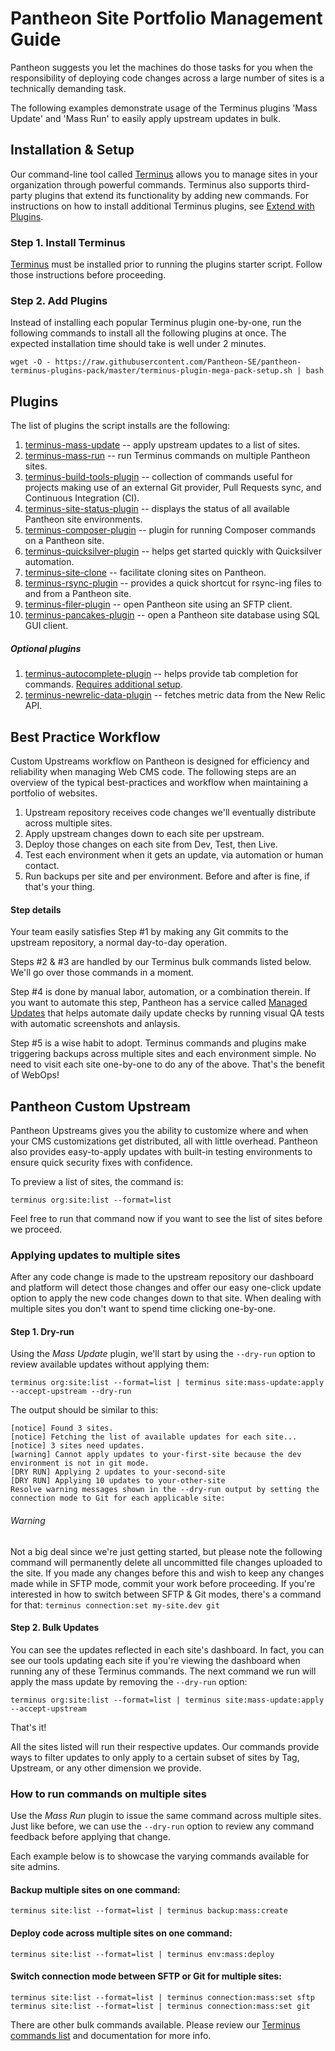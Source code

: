# Pantheon Site Portfolio Management Guide

Pantheon suggests you let the machines do those tasks for you when the responsibility of deploying code changes 
across a large number of sites is a technically demanding task.

The following examples demonstrate usage of the Terminus plugins 'Mass Update' and 'Mass Run' to easily apply
upstream updates in bulk.

## Installation & Setup
Our command-line tool called [Terminus](https://pantheon.io/docs/terminus) allows you to manage sites in your organization through 
powerful commands. Terminus also supports third-party plugins that extend its functionality by adding new commands. 
For instructions on how to install additional Terminus plugins, see [Extend with Plugins](https://pantheon.io/docs/terminus/plugins).

### Step 1. Install Terminus
[Terminus](https://pantheon.io/docs/terminus) must be installed prior to running the plugins starter script. Follow 
those instructions before proceeding.

### Step 2. Add Plugins
Instead of installing each popular Terminus plugin one-by-one, run the following commands to install all the following plugins 
at once. The expected installation time should take is well under 2 minutes.

```
wget -O - https://raw.githubusercontent.com/Pantheon-SE/pantheon-terminus-plugins-pack/master/terminus-plugin-mega-pack-setup.sh | bash
```
## Plugins
The list of plugins the script installs are the following:
 1. [terminus-mass-update](https://github.com/pantheon-systems/terminus-mass-update) -- apply upstream updates to a list of sites.
 1. [terminus-mass-run](https://github.com/jnettik/terminus-mass-run) -- run Terminus commands on multiple Pantheon sites.
 1. [terminus-build-tools-plugin](https://github.com/pantheon-systems/terminus-build-tools-plugin) -- collection of commands useful for projects making use of an external Git provider, Pull Requests sync, and Continuous Integration (CI).
 1. [terminus-site-status-plugin](https://github.com/terminus-plugin-project/terminus-site-status-plugin) -- displays the status of all available Pantheon site environments.
 1. [terminus-composer-plugin](https://github.com/pantheon-systems/terminus-composer-plugin) -- plugin for running Composer commands on a Pantheon site.
 1. [terminus-quicksilver-plugin](https://github.com/pantheon-systems/terminus-quicksilver-plugin) -- helps get started quickly with Quicksilver automation.
 1. [terminus-site-clone](https://github.com/pantheon-systems/terminus-site-clone-plugin) -- facilitate cloning sites on Pantheon.
 1. [terminus-rsync-plugin](https://github.com/pantheon-systems/terminus-rsync-plugin) -- provides a quick shortcut for rsync-ing files to and from a Pantheon site.
 1. [terminus-filer-plugin](https://github.com/terminus-plugin-project/terminus-filer-plugin) -- open Pantheon site using an SFTP client.
 1. [terminus-pancakes-plugin](https://github.com/terminus-plugin-project/terminus-pancakes-plugin) -- open a Pantheon site database using SQL GUI client.

##### Optional plugins
 1. [terminus-autocomplete-plugin](https://github.com/terminus-plugin-project/terminus-autocomplete-plugin) -- helps provide tab completion for commands. [Requires additional setup](https://github.com/terminus-plugin-project/terminus-autocomplete-plugin).
 1. [terminus-newrelic-data-plugin](https://github.com/pantheon-systems/terminus-newrelic-data-plugin) -- fetches metric data from the New Relic API.

## Best Practice Workflow
Custom Upstreams workflow on Pantheon is designed for efficiency and reliability when managing Web CMS code. 
The following steps are an overview of the typical best-practices and workflow when maintaining a portfolio of websites.
 1. Upstream repository receives code changes we'll eventually distribute across multiple sites. 
 1. Apply upstream changes down to each site per upstream.
 1. Deploy those changes on each site from Dev, Test, then Live.
 1. Test each environment when it gets an update, via automation or human contact.
 1. Run backups per site and per environment. Before and after is fine, if that's your thing.

#### Step details
Your team easily satisfies Step #1 by making any Git commits to the upstream repository, a normal day-to-day operation.

Steps #2 & #3 are handled by our Terminus bulk commands listed below. We'll go over those commands in a moment.

Step #4 is done by manual labor, automation, or a combination therein. If you want to automate this step, Pantheon has a service 
called [Managed Updates](https://pantheon.io/professional-services/managed-updates) that helps automate daily update checks by running visual QA tests with automatic screenshots and anlaysis.

Step #5 is a wise habit to adopt. Terminus commands and plugins make triggering backups across multiple sites and each environment simple. No need 
to visit each site one-by-one to do any of the above. That's the benefit of WebOps!


## Pantheon Custom Upstream
Pantheon Upstreams gives you the ability to customize where and when your CMS customizations get distributed, 
all with little overhead. Pantheon also provides easy-to-apply updates with built-in testing environments 
to ensure quick security fixes with confidence.

To preview a list of sites, the command is:
```
terminus org:site:list --format=list
```
Feel free to run that command now if you want to see the list of sites before we proceed.


### Applying updates to multiple sites
After any code change is made to the upstream repository our dashboard and platform will detect those changes and offer 
our easy one-click update option to apply the new code changes down to that site. When dealing with multiple sites you don't 
want to spend time clicking one-by-one.

#### Step 1. Dry-run
Using the *Mass Update* plugin, we'll start by using the `--dry-run` option to review available updates without applying them:

```
terminus org:site:list --format=list | terminus site:mass-update:apply --accept-upstream --dry-run
```

The output should be similar to this:
```
[notice] Found 3 sites.
[notice] Fetching the list of available updates for each site...
[notice] 3 sites need updates.
[warning] Cannot apply updates to your-first-site because the dev environment is not in git mode.
[DRY RUN] Applying 2 updates to your-second-site
[DRY RUN] Applying 10 updates to your-other-site
Resolve warning messages shown in the --dry-run output by setting the connection mode to Git for each applicable site:
```

###### Warning
Not a big deal since we're just getting started, but please note the following command will permanently 
delete all uncommitted file changes uploaded to the site. If you made any changes before this and wish 
to keep any changes made while in SFTP mode, commit your work before proceeding. If you're interested 
in how to switch between SFTP & Git modes, there's a command for that: `terminus connection:set my-site.dev git`

#### Step 2. Bulk Updates
You can see the updates reflected in each site's dashboard. In fact, you can see our tools updating each site if you're 
viewing the dashboard when running any of these Terminus commands. The next command we run will apply the mass 
update by removing the `--dry-run` option:

```
terminus org:site:list --format=list | terminus site:mass-update:apply --accept-upstream
```

That's it!

All the sites listed will run their respective updates. Our commands provide ways to filter updates to 
only apply to a certain subset of sites by Tag, Upstream, or any other dimension we provide.


### How to run commands on multiple sites

Use the *Mass Run* plugin to issue the same command across multiple sites. Just like before, we can use 
the `--dry-run` option to review any command feedback before applying that change.

Each example below is to showcase the varying commands available for site admins.

#### Backup multiple sites on one command: 
```
terminus site:list --format=list | terminus backup:mass:create
```

#### Deploy code across multiple sites on one command: 
```
terminus site:list --format=list | terminus env:mass:deploy
```

#### Switch connection mode between SFTP or Git for multiple sites:
```
terminus site:list --format=list | terminus connection:mass:set sftp
terminus site:list --format=list | terminus connection:mass:set git
```

There are other bulk commands available. Please review our [Terminus commands list](https://pantheon.io/docs/terminus/commands) and documentation for more info. 

